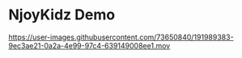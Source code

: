 # NjoyKidz Demo

https://user-images.githubusercontent.com/73650840/191989383-9ec3ae21-0a2a-4e99-97c4-639149008ee1.mov

